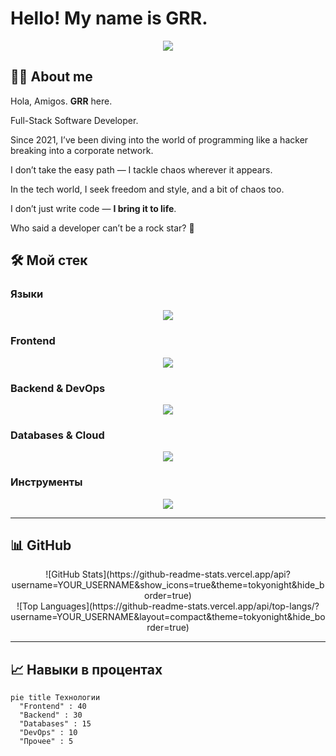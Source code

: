 <!-- ========================= WELCOME ========================= -->
# Hello! My name is GRR.
<p align="center">
  <img src="https://readme-typing-svg.herokuapp.com?size=28&duration=3000&color=FF5733&center=true&vCenter=true&lines=Full-Stack;Cyberpunk;Open+Source" />
</p>

## 👨‍💻 About me

<p>
  Hola, Amigos. <strong>GRR</strong> here.
</p>

<p>
  Full-Stack Software Developer.
</p>

<p>
  Since 2021, I’ve been diving into the world of programming like a hacker breaking into a corporate network.
</p>

<p>
  I don’t take the easy path — I tackle chaos wherever it appears.
</p>

<p>
  In the tech world, I seek freedom and style, and a bit of chaos too.
</p>

<p>
  I don’t just write code — <strong>I bring it to life</strong>.
</p>

<p>
  Who said a developer can’t be a rock star? 🎸
</p>


## 🛠 Мой стек

### Языки
<p align="center">
  <img src="https://skillicons.dev/icons?i=js,ts,python,go,java" />
</p>

### Frontend
<p align="center">
  <img src="https://skillicons.dev/icons?i=react,nextjs,vue,tailwind,html,css" />
</p>

### Backend & DevOps
<p align="center">
  <img src="https://skillicons.dev/icons?i=nodejs,express,django,spring,docker,kubernetes,nginx" />
</p>

### Databases & Cloud
<p align="center">
  <img src="https://skillicons.dev/icons?i=mysql,postgresql,mongodb,redis,aws,gcp,firebase" />
</p>

### Инструменты
<p align="center">
  <img src="https://skillicons.dev/icons?i=git,github,vscode,linux,figma,postman" />
</p>

---

## 📊 GitHub

<p align="center">
  ![GitHub Stats](https://github-readme-stats.vercel.app/api?username=YOUR_USERNAME&show_icons=true&theme=tokyonight&hide_border=true)
  <br/>
  ![Top Languages](https://github-readme-stats.vercel.app/api/top-langs/?username=YOUR_USERNAME&layout=compact&theme=tokyonight&hide_border=true)
</p>

---

## 📈 Навыки в процентах
```mermaid
pie title Технологии
  "Frontend" : 40
  "Backend" : 30
  "Databases" : 15
  "DevOps" : 10
  "Прочее" : 5
